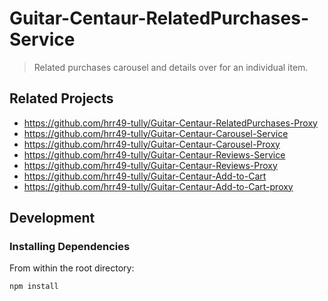 # Guitar-Centaur-RelatedPurchases-Service

> Related purchases carousel and details over for an individual item.

## Related Projects

  - https://github.com/hrr49-tully/Guitar-Centaur-RelatedPurchases-Proxy
  - https://github.com/hrr49-tully/Guitar-Centaur-Carousel-Service
  - https://github.com/hrr49-tully/Guitar-Centaur-Carousel-Proxy
  - https://github.com/hrr49-tully/Guitar-Centaur-Reviews-Service
  - https://github.com/hrr49-tully/Guitar-Centaur-Reviews-Proxy
  - https://github.com/hrr49-tully/Guitar-Centaur-Add-to-Cart
  - https://github.com/hrr49-tully/Guitar-Centaur-Add-to-Cart-proxy

## Development

### Installing Dependencies

From within the root directory:

```sh
npm install
```

